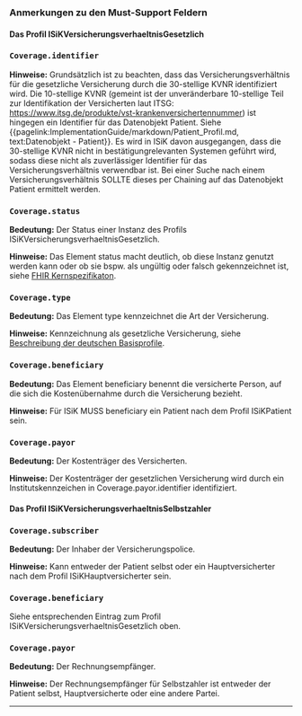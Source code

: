 ### Anmerkungen zu den Must-Support Feldern

#### Das Profil ISiKVersicherungsverhaeltnisGesetzlich

### `Coverage.identifier`

**Hinweise:** Grundsätzlich ist zu beachten, dass das Versicherungsverhältnis für die gesetzliche Versicherung durch die 30-stellige KVNR identifiziert wird. Die 10-stellige KVNR (gemeint ist der unveränderbare 10-stellige Teil zur Identifikation der Versicherten laut ITSG: https://www.itsg.de/produkte/vst-krankenversichertennummer) ist hingegen ein Identifier für das Datenobjekt Patient. Siehe {{pagelink:ImplementationGuide/markdown/Patient_Profil.md, text:Datenobjekt - Patient}}. Es wird in ISiK davon ausgegangen, dass die 30-stellige KVNR nicht in bestätigungrelevanten Systemen geführt wird, sodass diese nicht als zuverlässiger Identifier für das Versicherungsverhältnis verwendbar ist. Bei einer Suche nach einem Versicherungsverhältnis SOLLTE dieses per Chaining auf das Datenobjekt Patient ermittelt werden.

### `Coverage.status`

**Bedeutung:** Der Status einer Instanz des Profils ISiKVersicherungsverhaeltnisGesetzlich.

**Hinweise:** Das Element status macht deutlich, ob diese Instanz genutzt werden kann oder ob sie bspw. als ungültig oder falsch gekennzeichnet ist, siehe [FHIR Kernspezifikaton](https://hl7.org/fhir/R4/coverage-definitions.html#Coverage.status).

### `Coverage.type`

**Bedeutung:** Das Element type kennzeichnet die Art der Versicherung.

**Hinweise:** Kennzeichnung als gesetzliche Versicherung, siehe [Beschreibung der deutschen Basisprofile](https://fhir.de/CodeSystem/versicherungsart-de-basis).

### `Coverage.beneficiary`

**Bedeutung:** Das Element beneficiary benennt die versicherte Person, auf die sich die Kostenübernahme durch die Versicherung bezieht.

**Hinweise:** Für ISiK MUSS beneficiary ein Patient nach dem Profil ISiKPatient sein.

### `Coverage.payor`

**Bedeutung:** Der Kostenträger des Versicherten.

**Hinweise:** Der Kostenträger der gesetzlichen Versicherung wird durch ein Institutskennzeichen in Coverage.payor.identifier identifiziert.

#### Das Profil ISiKVersicherungsverhaeltnisSelbstzahler

### `Coverage.subscriber`

**Bedeutung:** Der Inhaber der Versicherungspolice.

**Hinweise:** Kann entweder der Patient selbst oder ein Hauptversicherter nach dem Profil ISiKHauptversicherter sein.

### `Coverage.beneficiary`

Siehe entsprechenden Eintrag zum Profil ISiKVersicherungsverhaeltnisGesetzlich oben.

### `Coverage.payor`

**Bedeutung:** Der Rechnungsempfänger.

**Hinweise:** Der Rechnungsempfänger für Selbstzahler ist entweder der Patient selbst, Hauptversicherte oder eine andere Partei.

---

